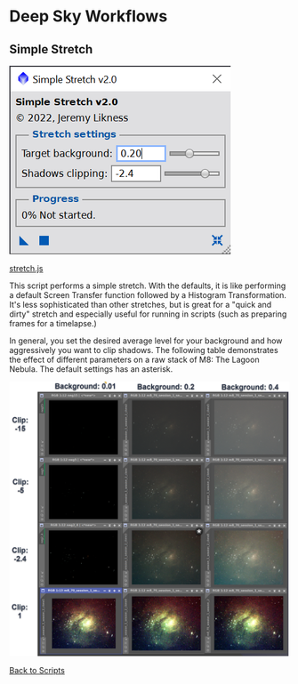 # Deep Sky Workflows

## Simple Stretch

![Stretch Dialog](./images/stretchdialog.png)

[stretch.js](../stretch.js)

This script performs a simple stretch. With the defaults, it is like performing a default Screen Transfer function followed by a Histogram Transformation. It's less sophisticated than other stretches, but is great for a "quick and dirty" stretch and especially useful for running in scripts (such as preparing frames for a timelapse.)

In general, you set the desired average level for your background and how aggressively you want to clip shadows. The following table demonstrates the effect of different parameters on a raw stack of M8: The Lagoon Nebula. The default settings has an asterisk.

![Stretch Levels](./images/stretchlevels.png)

[Back to Scripts](../README.md)